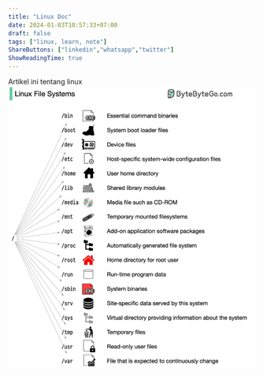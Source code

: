 ```yaml
---
title: "Linux Doc"
date: 2024-01-03T10:57:33+07:00
draft: false
tags: ["linux, learn, note"]
ShareButtons: ["linkedin","whatsapp","twitter"]
ShowReadingTime: true
---
```


Artikel ini tentang linux 
![Linux FS](linux-fs.jpeg)

